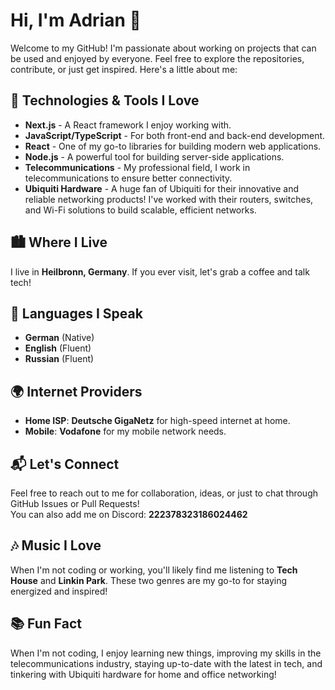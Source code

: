 # Hi, I'm Adrian 👋

Welcome to my GitHub! I'm passionate about working on projects that can be used and enjoyed by everyone. Feel free to explore the repositories, contribute, or just get inspired. Here's a little about me:

## 🔧 Technologies & Tools I Love

- **Next.js** - A React framework I enjoy working with.
- **JavaScript/TypeScript** - For both front-end and back-end development.
- **React** - One of my go-to libraries for building modern web applications.
- **Node.js** - A powerful tool for building server-side applications.
- **Telecommunications** - My professional field, I work in telecommunications to ensure better connectivity.
- **Ubiquiti Hardware** - A huge fan of Ubiquiti for their innovative and reliable networking products! I've worked with their routers, switches, and Wi-Fi solutions to build scalable, efficient networks.

## 🏙️ Where I Live

I live in **Heilbronn, Germany**. If you ever visit, let's grab a coffee and talk tech!

## 💬 Languages I Speak

- **German** (Native)
- **English** (Fluent)
- **Russian** (Fluent)

## 🌍 Internet Providers

- **Home ISP**: **Deutsche GigaNetz** for high-speed internet at home.
- **Mobile**: **Vodafone** for my mobile network needs.

## 📬 Let's Connect

Feel free to reach out to me for collaboration, ideas, or just to chat through GitHub Issues or Pull Requests!  
You can also add me on Discord: **222378323186024462**

## 🎶 Music I Love

When I'm not coding or working, you'll likely find me listening to **Tech House** and **Linkin Park**. These two genres are my go-to for staying energized and inspired!

## 📚 Fun Fact

When I'm not coding, I enjoy learning new things, improving my skills in the telecommunications industry, staying up-to-date with the latest in tech, and tinkering with Ubiquiti hardware for home and office networking!
